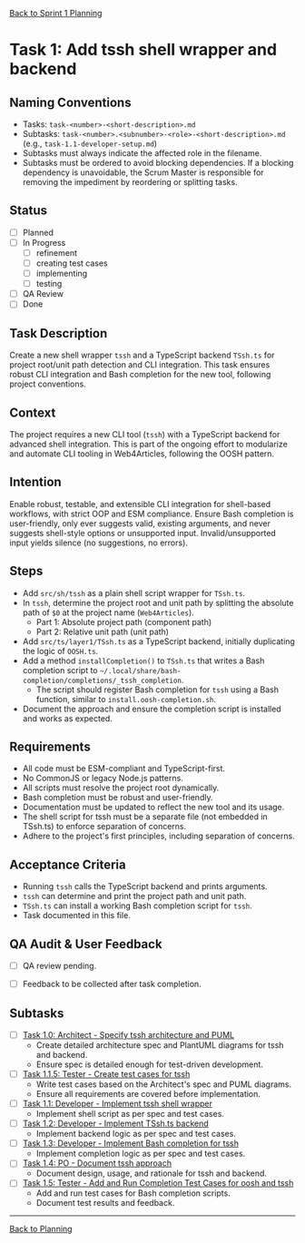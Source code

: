 
[Back to Sprint 1 Planning](./planning.md)

# Task 1: Add tssh shell wrapper and backend

## Naming Conventions
- Tasks: `task-<number>-<short-description>.md`
- Subtasks: `task-<number>.<subnumber>-<role>-<short-description>.md` (e.g., `task-1.1-developer-setup.md`)
- Subtasks must always indicate the affected role in the filename.
- Subtasks must be ordered to avoid blocking dependencies. If a blocking dependency is unavoidable, the Scrum Master is responsible for removing the impediment by reordering or splitting tasks.

## Status
- [ ] Planned
- [ ] In Progress
  - [ ] refinement
  - [ ] creating test cases
  - [ ] implementing
  - [ ] testing
- [ ] QA Review
- [ ] Done

## Task Description
Create a new shell wrapper `tssh` and a TypeScript backend `TSsh.ts` for project root/unit path detection and CLI integration. This task ensures robust CLI integration and Bash completion for the new tool, following project conventions.

## Context
The project requires a new CLI tool (`tssh`) with a TypeScript backend for advanced shell integration. This is part of the ongoing effort to modularize and automate CLI tooling in Web4Articles, following the OOSH pattern.

## Intention
Enable robust, testable, and extensible CLI integration for shell-based workflows, with strict OOP and ESM compliance. Ensure Bash completion is user-friendly, only ever suggests valid, existing arguments, and never suggests shell-style options or unsupported input. Invalid/unsupported input yields silence (no suggestions, no errors).

## Steps
- Add `src/sh/tssh` as a plain shell script wrapper for `TSsh.ts`.
- In `tssh`, determine the project root and unit path by splitting the absolute path of `$0` at the project name (`Web4Articles`).
  - Part 1: Absolute project path (component path)
  - Part 2: Relative unit path (unit path)
- Add `src/ts/layer1/TSsh.ts` as a TypeScript backend, initially duplicating the logic of `OOSH.ts`.
- Add a method `installCompletion()` to `TSsh.ts` that writes a Bash completion script to `~/.local/share/bash-completion/completions/_tssh_completion`.
  - The script should register Bash completion for `tssh` using a Bash function, similar to `install.oosh-completion.sh`.
- Document the approach and ensure the completion script is installed and works as expected.

## Requirements
- All code must be ESM-compliant and TypeScript-first.
- No CommonJS or legacy Node.js patterns.
- All scripts must resolve the project root dynamically.
- Bash completion must be robust and user-friendly.
- Documentation must be updated to reflect the new tool and its usage.
- The shell script for tssh must be a separate file (not embedded in TSsh.ts) to enforce separation of concerns.
- Adhere to the project's first principles, including separation of concerns.

## Acceptance Criteria
- Running `tssh` calls the TypeScript backend and prints arguments.
- `tssh` can determine and print the project path and unit path.
- `TSsh.ts` can install a working Bash completion script for `tssh`.
- Task documented in this file.

## QA Audit & User Feedback
- [ ] QA review pending.
- [ ] Feedback to be collected after task completion.


## Subtasks
- [ ] [Task 1.0: Architect - Specify tssh architecture and PUML](./task-1.0-architect-tssh-spec.md)
    - Create detailed architecture spec and PlantUML diagrams for tssh and backend.
    - Ensure spec is detailed enough for test-driven development.
- [ ] [Task 1.1.5: Tester - Create test cases for tssh](./task-1.1.5-tester-tssh-testcases.md)
    - Write test cases based on the Architect's spec and PUML diagrams.
    - Ensure all requirements are covered before implementation.
- [ ] [Task 1.1: Developer - Implement tssh shell wrapper](./task-1.1-developer-tssh-wrapper.md)
    - Implement shell script as per spec and test cases.
- [ ] [Task 1.2: Developer - Implement TSsh.ts backend](./task-1.2-developer-tssh-backend.md)
    - Implement backend logic as per spec and test cases.
- [ ] [Task 1.3: Developer - Implement Bash completion for tssh](./task-1.3-developer-tssh-completion.md)
    - Implement completion logic as per spec and test cases.
- [ ] [Task 1.4: PO - Document tssh approach](./task-1.4-po-document-tssh.md)
    - Document design, usage, and rationale for tssh and backend.
- [ ] [Task 1.5: Tester - Add and Run Completion Test Cases for oosh and tssh](./task-1.5-tester-completion-tests.md)
    - Add and run test cases for Bash completion scripts.
    - Document test results and feedback.

---

[Back to Planning](./planning.md)
